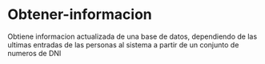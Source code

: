 # Obtener-informacion

Obtiene informacion actualizada de una base de datos, dependiendo de las ultimas entradas de las personas al sistema a partir de un conjunto de numeros de DNI
